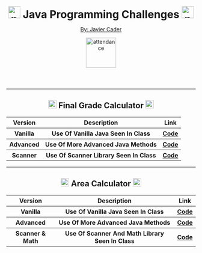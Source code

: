 <header>
  <h1 align="center" style="margin: 0;">
    <img width="32px" alt="programmer" src="https://cdn-icons-png.flaticon.com/512/3829/3829543.png"/>
    Java Programming Challenges
    <img width="32px" alt="programmer" src="https://cdn-icons-png.flaticon.com/512/3829/3829543.png"/>
  </h1>
  
  <p align="center"><a href="https://github.com/Hexcss">By: Javier Cader</a></p>
  <div align="center"><img alt="attendance" width="80px" src="https://cdn-icons-png.flaticon.com/512/1183/1183669.png"/></div>
  
</header>
<body>
  
  <section>
    <hr>
    <h2 align="center">
      <img width="22px" alt="programmer" src="https://cdn-icons-png.flaticon.com/512/3663/3663912.png"/>
      Final Grade Calculator
      <img width="22px" alt="programmer" src="https://cdn-icons-png.flaticon.com/512/3663/3663912.png"/>
    </h2>
    <table align="center">
      <tr>  
        <th>Version</td>
        <th>Description</td>
        <th>Link</td>
      </tr>
      <tr>  
        <th>Vanilla</td>
        <th>Use Of Vanilla Java Seen In Class</td>
        <th><a href="https://github.com/Hexcss/Programacion-1/tree/main/retos/entregas/javierCader/gradeCalculator/gradeCalculatorVanilla/src">Code</a></td>
      </tr>
      <tr>  
        <th>Advanced</td>
        <th>Use Of More Advanced Java Methods</td>
        <th><a href="https://github.com/Hexcss/Programacion-1/tree/main/retos/entregas/javierCader/gradeCalculator/gradeCalculatorAdvanced/src">Code</a></td>
      </tr>
      <tr>  
        <th>Scanner</td>
        <th>Use Of Scanner Library Seen In Class</td>
        <th><a href="https://github.com/Hexcss/Programacion-1/tree/main/retos/entregas/javierCader/gradeCalculator/gradeCalculatorScanner/src">Code</a></td>
      </tr>
    </table>
  </section>
  
  <section>
    <hr>
    <h2 align="center">
      <img width="22px" alt="programmer" src="https://cdn-icons-png.flaticon.com/512/603/603512.png"/>
      Area Calculator
      <img width="22px" alt="programmer" src="https://cdn-icons-png.flaticon.com/512/603/603512.png"/>
    </h2>
    <table align="center">
      <tr>  
        <th>Version</td>
        <th>Description</td>
        <th>Link</td>
      </tr>
      <tr>  
        <th>Vanilla</td>
        <th>Use Of Vanilla Java Seen In Class</td>
        <th><a href="https://github.com/Hexcss/Programacion-1/tree/main/retos/entregas/javierCader/areaCalculator/areaCalculatorVanilla/src">Code</a></td>
      </tr>
      <tr>  
        <th>Advanced</td>
        <th>Use Of More Advanced Java Methods</td>
        <th><a href="https://github.com/Hexcss/Programacion-1/tree/main/retos/entregas/javierCader/areaCalculator/areaCalculatorAdvanced/src">Code</a></td>
      </tr>
      <tr>  
        <th>Scanner & Math</td>
        <th>Use Of Scanner And Math Library Seen In Class</td>
        <th><a href="https://github.com/Hexcss/Programacion-1/tree/main/retos/entregas/javierCader/areaCalculator/areaCalculatorScanner%26Math/src">Code</a></td>
      </tr>
    </table>
  </section>
  
</body>
